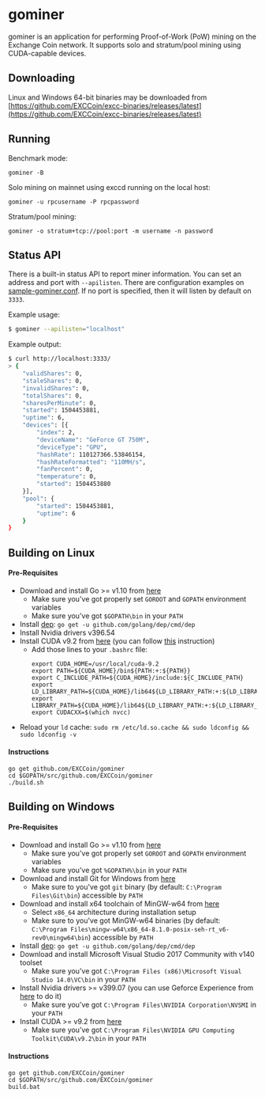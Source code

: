 
# gominer
gominer is an application for performing Proof-of-Work (PoW) mining on the Exchange Coin network. It supports solo and stratum/pool mining using CUDA-capable devices.

## Downloading
Linux and Windows 64-bit binaries may be downloaded from [https://github.com/EXCCoin/excc-binaries/releases/latest](https://github.com/EXCCoin/excc-binaries/releases/latest)

## Running
Benchmark mode:
```
gominer -B
```

Solo mining on mainnet using exccd running on the local host:
```
gominer -u rpcusername -P rpcpassword
```

Stratum/pool mining:
```
gominer -o stratum+tcp://pool:port -m username -n password
```

## Status API
There is a built-in status API to report miner information. You can set an address and port with `--apilisten`. There are configuration examples on [sample-gominer.conf](sample-gominer.conf). If no port is specified, then it will listen by default on `3333`.

Example usage:
```sh
$ gominer --apilisten="localhost"
```

Example output:
```sh
$ curl http://localhost:3333/
> {
    "validShares": 0,
    "staleShares": 0,
    "invalidShares": 0,
    "totalShares": 0,
    "sharesPerMinute": 0,
    "started": 1504453881,
    "uptime": 6,
    "devices": [{
        "index": 2,
        "deviceName": "GeForce GT 750M",
        "deviceType": "GPU",
        "hashRate": 110127366.53846154,
        "hashRateFormatted": "110MH/s",
        "fanPercent": 0,
        "temperature": 0,
        "started": 1504453880
    }],
    "pool": {
        "started": 1504453881,
        "uptime": 6
    }
}
```

## Building on Linux
#### Pre-Requisites
- Download and install Go >= v1.10 from [here](https://golang.org/dl/)
  * Make sure you've got properly set `GOROOT` and `GOPATH` environment variables
  * Make sure you've got `$GOPATH\bin` in your `PATH`
- Install [dep](https://github.com/golang/dep): `go get -u github.com/golang/dep/cmd/dep`
- Install Nvidia drivers v396.54
- Install CUDA v9.2 from [here](https://developer.nvidia.com/cuda-downloads?target_os=Linux&target_arch=x86_64) (you can follow [this](https://docs.nvidia.com/cuda/cuda-installation-guide-linux/index.html) instruction)
  * Add those lines to your `.bashrc` file:
	```
	export CUDA_HOME=/usr/local/cuda-9.2
	export PATH=${CUDA_HOME}/bin${PATH:+:${PATH}}
	export C_INCLUDE_PATH=${CUDA_HOME}/include:${C_INCLUDE_PATH}
	export LD_LIBRARY_PATH=${CUDA_HOME}/lib64${LD_LIBRARY_PATH:+:${LD_LIBRARY_PATH}}
	export LIBRARY_PATH=${CUDA_HOME}/lib64${LD_LIBRARY_PATH:+:${LD_LIBRARY_PATH}}
	export CUDACXX=$(which nvcc)
	```
- Reload your `ld` cache: `sudo rm /etc/ld.so.cache && sudo ldconfig && sudo ldconfig -v`

#### Instructions
```
go get github.com/EXCCoin/gominer
cd $GOPATH/src/github.com/EXCCoin/gominer
./build.sh
```

## Building on Windows
#### Pre-Requisites
- Download and install Go >= v1.10 from [here](https://golang.org/dl/)
  * Make sure you've got properly set `GOROOT` and `GOPATH` environment variables
  * Make sure you've got `%GOPATH%\bin` in your `PATH`
- Download and install Git for Windows from [here](https://git-scm.com/download/win)
  * Make sure to you've got `git` binary (by default: `C:\Program Files\Git\bin`) accessible by `PATH`
- Download and install x64 toolchain of MinGW-w64 from [here](https://sourceforge.net/projects/mingw-w64/files/Toolchains%20targetting%20Win32/Personal%20Builds/mingw-builds/installer/mingw-w64-install.exe/download)
  * Select `x86_64` architecture during installation setup
  * Make sure to you've got MinGW-w64 binaries (by default: `C:\Program Files\mingw-w64\x86_64-8.1.0-posix-seh-rt_v6-rev0\mingw64\bin`) accessible by `PATH`
- Install [dep](https://github.com/golang/dep): `go get -u github.com/golang/dep/cmd/dep`
- Download and install Microsoft Visual Studio 2017 Community with v140 toolset
  * Make sure you've got `C:\Program Files (x86)\Microsoft Visual Studio 14.0\VC\bin` in your `PATH`
- Install Nvidia drivers >= v399.07 (you can use Geforce Experience from [here](https://www.nvidia.pl/geforce/geforce-experience/) to do it)
  * Make sure you’ve got `C:\Program Files\NVIDIA Corporation\NVSMI` in your `PATH`
- Install CUDA >= v9.2 from [here](https://developer.nvidia.com/cuda-downloads?target_os=Windows&target_arch=x86_64)
  * Make sure you’ve got `C:\Program Files\NVIDIA GPU Computing Toolkit\CUDA\v9.2\bin` in your `PATH`

#### Instructions
```
go get github.com/EXCCoin/gominer
cd $GOPATH/src/github.com/EXCCoin/gominer
build.bat
```
